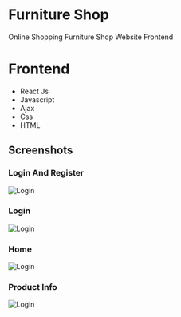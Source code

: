 # Furniture Shop
Online Shopping Furniture Shop Website Frontend



# Frontend
- React Js
- Javascript
- Ajax
- Css
- HTML



## Screenshots

### Login And Register
![Login](https://github.com/abhinayak05/furnitures_store_frontend/blob/main/screenshots/login.png?raw=true)
### Login
![Login](https://github.com/abhinayak05/furnitures_store_frontend/blob/main/screenshots/login.png?raw=true)
### Home
![Login](https://github.com/abhinayak05/furnitures_store_frontend/blob/main/screenshots/homepageproducts.png?raw=true)

### Product Info
![Login](https://github.com/abhinayak05/furnitures_store_frontend/blob/main/screenshots/productInfo.png?raw=true)
